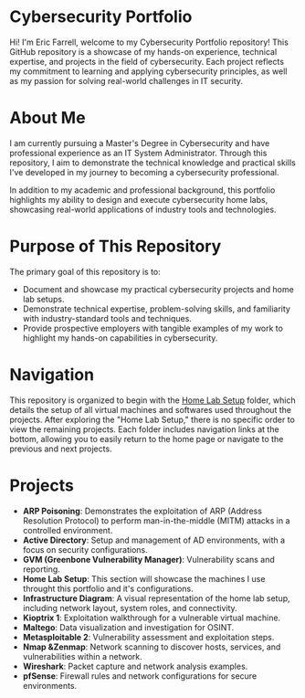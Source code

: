 # Cybersecurity Portfolio
Hi! I'm Eric Farrell, welcome to my Cybersecurity Portfolio repository!
This GitHub repository is a showcase of my hands-on experience, technical expertise, and projects in the field of cybersecurity. Each project reflects my commitment to learning and applying cybersecurity principles, as well as my passion for solving real-world challenges in IT security.
# About Me
I am currently pursuing a Master's Degree in Cybersecurity and have professional experience as an IT System Administrator. Through this repository, I aim to demonstrate the technical knowledge and practical skills I've developed in my journey to becoming a cybersecurity professional.

In addition to my academic and professional background, this portfolio highlights my ability to design and execute cybersecurity home labs, showcasing real-world applications of industry tools and technologies.

# Purpose of This Repository
The primary goal of this repository is to:
- Document and showcase my practical cybersecurity projects and home lab setups.
- Demonstrate technical expertise, problem-solving skills, and familiarity with industry-standard tools and techniques.
- Provide prospective employers with tangible examples of my work to highlight my hands-on capabilities in cybersecurity.

# Navigation
This repository is organized to begin with the [Home Lab Setup](https://github.com/EricFarrell/Cybersecurity-Portfolio/tree/6a83e9281d036567be6e5ed086086a2c0a63f5f6/Home%20Lab%20Setup) folder, which details the setup of all virtual machines and softwares used throughout the projects. After exploring the "Home Lab Setup," there is no specific order to view the remaining projects. Each folder includes navigation links at the bottom, allowing you to easily return to the home page or navigate to the previous and next projects.

# Projects
- **ARP Poisoning**: Demonstrates the exploitation of ARP (Address Resolution Protocol) to perform man-in-the-middle (MITM) attacks in a controlled environment.
- **Active Directory**: Setup and management of AD environments, with a focus on security configurations.
- **GVM (Greenbone Vulnerability Manager)**: Vulnerability scans and reporting.
- **Home Lab Setup**: This section will showcase the machines I use throught this portfolio and it's configurations.
- **Infrastructure Diagram**: A visual representation of the home lab setup, including network layout, system roles, and connectivity.
- **Kioptrix 1**: Exploitation walkthrough for a vulnerable virtual machine.
- **Maltego**: Data visualization and investigation for OSINT.
- **Metasploitable 2**: Vulnerability assessment and exploitation steps.
- **Nmap &Zenmap**: Network scanning to discover hosts, services, and vulnerabilities within a network.
- **Wireshark**: Packet capture and network analysis examples.
- **pfSense**: Firewall rules and network configurations for secure environments.
